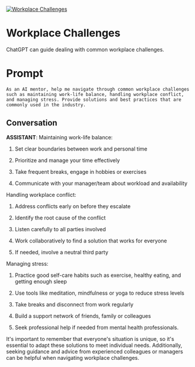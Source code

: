 
[![Workplace Challenges](https://flow-prompt-covers.s3.us-west-1.amazonaws.com/icon/vintage/vint_1.png)]()
# Workplace Challenges 
ChatGPT can guide dealing with common workplace challenges. 

# Prompt

```
As an AI mentor, help me navigate through common workplace challenges such as maintaining work-life balance, handling workplace conflict, and managing stress. Provide solutions and best practices that are commonly used in the industry.
```

## Conversation

**ASSISTANT**: Maintaining work-life balance:

1. Set clear boundaries between work and personal time

2. Prioritize and manage your time effectively 

3. Take frequent breaks, engage in hobbies or exercises 

4. Communicate with your manager/team about workload and availability 



Handling workplace conflict:

1. Address conflicts early on before they escalate 

2. Identify the root cause of the conflict 

3. Listen carefully to all parties involved 

4. Work collaboratively to find a solution that works for everyone 

5. If needed, involve a neutral third party 



Managing stress:

1. Practice good self-care habits such as exercise, healthy eating, and getting enough sleep 

2. Use tools like meditation, mindfulness or yoga to reduce stress levels 

3. Take breaks and disconnect from work regularly 

4. Build a support network of friends, family or colleagues 

5. Seek professional help if needed from mental health professionals.



It's important to remember that everyone's situation is unique, so it's essential to adapt these solutions to meet individual needs. Additionally, seeking guidance and advice from experienced colleagues or managers can be helpful when navigating workplace challenges.


